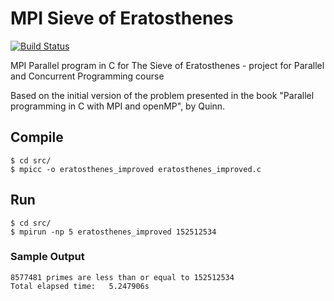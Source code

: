 # MPI Sieve of Eratosthenes

[![Build Status](https://travis-ci.org/marius92mc/sieve-of-eratosthenes-with-MPI.svg?branch=master)](https://travis-ci.org/marius92mc/sieve-of-eratosthenes-with-MPI)

MPI Parallel program in C for The Sieve of Eratosthenes - project for Parallel and Concurrent Programming course


Based on the initial version of the problem presented in the book 
"Parallel programming in C with MPI and openMP", by Quinn.


## Compile 
    $ cd src/  
    $ mpicc -o eratosthenes_improved eratosthenes_improved.c

## Run
    $ cd src/ 
    $ mpirun -np 5 eratosthenes_improved 152512534



### Sample Output

    8577481 primes are less than or equal to 152512534
    Total elapsed time:   5.247906s

